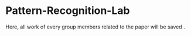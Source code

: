 # Pattern-Recognition-Lab
Here, all work of every group members related to the paper will be saved .
